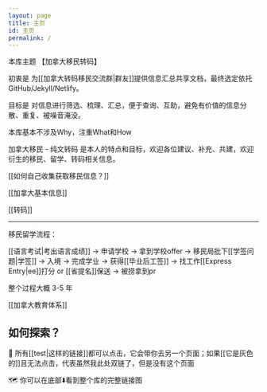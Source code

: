```yaml
---
layout: page
title: 主页
id: 主页
permalink: /
---
```


本库主题 【加拿大移民转码】 

初衷是 为[[加拿大转码移民交流群|群友]]提供信息汇总共享文档，最终选定依托GitHub/Jekyll/Netlify。

目标是 对信息进行筛选、梳理、汇总，便于查询、互助，避免有价值的信息分散、重复、被噪音淹没。

本库基本不涉及Why，注重What和How

加拿大移民 - 纯文转码 是本人的特点和目标，欢迎各位建议、补充、共建，欢迎衍生的移民、留学、转码相关信息。

[[如何自己收集获取移民信息？]]

[[加拿大基本信息]]

[[转码]]

---

移民留学流程：

[[语言考试|考出语言成绩]] → 申请学校 → 拿到学校offer → 移民局批下[[学签问题|学签]] → 入境 → 完成学业 → 获得[[毕业后工签]] → 找工作[[Express Entry|ee]]打分 or [[省提名]]保送 → 被捞拿到pr

整个过程大概 3-5 年

[[加拿大教育体系]]


## 如何探索？

🔗 所有[[test|这样的链接]]都可以点击，它会带你去另一个页面；如果[[它是灰色的]]且无法点击，代表虽然我此处双链了，但是没有这个页面

🗺️ 你可以在底部⬇️看到整个库的完整链接图
